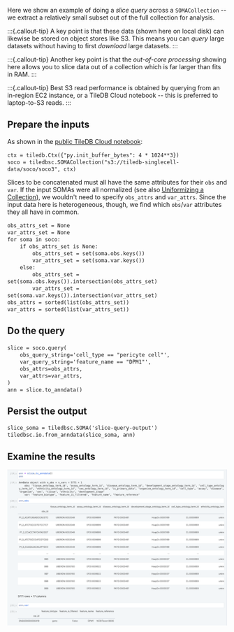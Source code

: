 Here we show an example of doing a _slice query_ across a `SOMACollection` -- we extract a
relatively small subset out of the full collection for analysis.

:::{.callout-tip}
A key point is that these data (shown here on local disk) can likewise be stored on object stores
like S3.  This means you can _query_ large datasets without having to first _download_ large
datasets.
:::

:::{.callout-tip}
Another key point is that the _out-of-core processing_ showing here allows you to slice data out of
a collection which is far larger than fits in RAM.
:::

:::{.callout-tip}
Best S3 read performance is obtained by querying from an in-region EC2 instance, or a TileDB Cloud
notebook -- this is preferred to laptop-to-S3 reads.
:::

## Prepare the inputs

As shown in the [public TileDB Cloud notebook](https://cloud.tiledb.com/notebooks/details/johnkerl-tiledb/33c4fe81-d15f-43cd-a588-5c277cf70cb6/preview):

```
ctx = tiledb.Ctx({"py.init_buffer_bytes": 4 * 1024**3})
soco = tiledbsc.SOMACollection("s3://tiledb-singlecell-data/soco/soco3", ctx)
```

Slices to be concatenated must all have the same attributes for their `obs` and `var`. If the input SOMAs were all normalized (see also [Uniformizing a Collection](uniform-collection.md)), we wouldn't need to specify `obs_attrs` and `var_attrs`. Since the input data here is heterogeneous, though, we find which `obs`/`var` attributes they all have in common.

```
obs_attrs_set = None
var_attrs_set = None
for soma in soco:
    if obs_attrs_set is None:
        obs_attrs_set = set(soma.obs.keys())
        var_attrs_set = set(soma.var.keys())
    else:
        obs_attrs_set = set(soma.obs.keys()).intersection(obs_attrs_set)
        var_attrs_set = set(soma.var.keys()).intersection(var_attrs_set)
obs_attrs = sorted(list(obs_attrs_set))
var_attrs = sorted(list(var_attrs_set))
```

## Do the query

```
slice = soco.query(
    obs_query_string='cell_type == "pericyte cell"',
    var_query_string='feature_name == "DPM1"',
    obs_attrs=obs_attrs,
    var_attrs=var_attrs,
)
ann = slice.to_anndata()
```

## Persist the output

```
slice_soma = tiledbsc.SOMA('slice-query-output')
tiledbsc.io.from_anndata(slice_soma, ann)
```

## Examine the results

![](images/slice-query-output.png)
